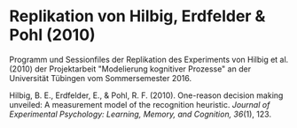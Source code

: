 # Replikation von Hilbig, Erdfelder & Pohl (2010)

Programm und Sessionfiles der Replikation des Experiments von Hilbig et al. (2010) der Projektarbeit "Modelierung kognitiver Prozesse" an der Universität Tübingen vom Sommersemester 2016.


Hilbig, B. E., Erdfelder, E., & Pohl, R. F. (2010). One-reason decision making unveiled: A measurement model of the recognition heuristic. _Journal of Experimental Psychology: Learning, Memory, and Cognition, 36_(1), 123.
